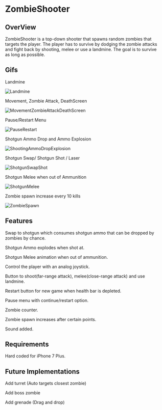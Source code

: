 # ZombieShooter

## OverView
ZombieShooter is a top-down shooter that spawns random zombies that targets the player. The player has to survive by dodging the zombie attacks and fight back by shooting, melee or use a landmine. The goal is to survive as long as possible.
## Gifs

Landmine

![Landmine](https://user-images.githubusercontent.com/7001720/54206639-12fc4900-44af-11e9-8d32-de877a37b675.gif)

Movement, Zombie Attack, DeathScreen

![MovementZombieAttackDeathScreen](https://user-images.githubusercontent.com/7001720/54206674-260f1900-44af-11e9-8838-8d8a122581ce.gif)

Pause/Restart Menu

![PauseRestart](https://user-images.githubusercontent.com/7001720/54206715-3cb57000-44af-11e9-8e1a-e60806c5314a.gif)

Shotgun Ammo Drop and Ammo Explosion

![ShootingAmmoDropExplosion](https://user-images.githubusercontent.com/7001720/54206742-4ccd4f80-44af-11e9-9ef7-ba1cdeeecb69.gif)

Shotgun Swap/ Shotgun Shot / Laser

![ShotgunSwapShot](https://user-images.githubusercontent.com/7001720/54206788-6373a680-44af-11e9-959a-201630cbc972.gif)

Shotgun Melee when out of Ammunition

![ShotgunMelee](https://user-images.githubusercontent.com/7001720/54206833-78503a00-44af-11e9-9757-e42015ecff84.gif)

Zombie spawn increase every 10 kills

![ZombieSpawn](https://user-images.githubusercontent.com/7001720/54206869-89994680-44af-11e9-9bfc-19bd4751690a.gif)

## Features
 
 Swap to shotgun which consumes shotgun ammo that can be dropped by zombies by chance.
 
 Shotgun Ammo explodes when shot at.
 
 Shotgun Melee animation when out of ammunition.
 
 Control the player with an analog joystick.
 
 Button to shoot(far-range attack), melee(close-range attack) and use landmine.
 
 Restart button for new game when health bar is depleted.
 
 Pause menu with continue/restart option.
 
 Zombie counter.
 
 Zombie spawn increases after certain points.
 
 Sound added.
 
## Requirements
Hard coded for iPhone 7 Plus.

## Future Implementations
 
 Add turret (Auto targets closest zombie)
 
 Add boss zombie
 
 Add grenade (Drag and drop) 
